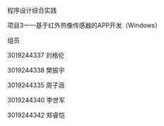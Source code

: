 程序设计综合实践

项目3——基于红外热像传感器的APP开发（Windows）

组员

3019244337 刘格伦

3019244338 樊振宇

3019244335 周子涵

3019244340 李世军

3019244342 郑睿恺

